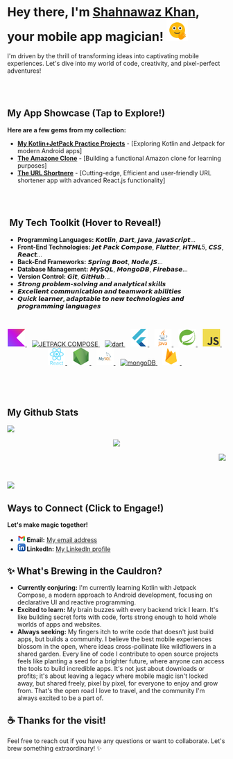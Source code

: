 #  Hey there, I'm <a  href="https://www.linkedin.com/in/shahnawaz-khan-197052162/">Shahnawaz Khan</a>, your mobile app magician! <img src="hii.gif" width="50px" height="50px">


I'm driven by the thrill of transforming ideas into captivating mobile experiences. Let's dive into my world of code, creativity, and pixel-perfect adventures!

<br/><br/>

##  My App Showcase (Tap to Explore!)

**Here are a few gems from my collection:**

* **[My Kotlin+JetPack Practice Projects](https://github.com/Shahnawazk7944/Android_JetPack_Compose_Practice_Projects)** - [Exploring Kotlin and Jetpack for modern Android apps]
* **[The Amazone Clone](https://github.com/Shahnawazk7944/Amazon_Clone_Flutter_Node_MongoDB)** - [Building a functional Amazon clone for learning purposes]
* **[The URL Shortnere](https://github.com/Shahnawazk7944/URL_Shortnere_Using_React_and_Firebase)** - [Cutting-edge, Efficient and user-friendly URL shortener app with advanced React.js functionality]


<br/><br/>
## ️ My Tech Toolkit (Hover to Reveal!)

* **Programming Languages:** 𝙆𝙤𝙩𝙡𝙞𝙣, 𝘿𝙖𝙧𝙩, 𝙅𝙖𝙫𝙖, 𝙅𝙖𝙫𝙖𝙎𝙘𝙧𝙞𝙥𝙩...
* **Front-End Technologies:** 𝙅𝙚𝙩 𝙋𝙖𝙘𝙠 𝘾𝙤𝙢𝙥𝙤𝙨𝙚, 𝙁𝙡𝙪𝙩𝙩𝙚𝙧, 𝙃𝙏𝙈𝙇5, 𝘾𝙎𝙎, 𝙍𝙚𝙖𝙘𝙩...
* **Back-End Frameworks:** 𝙎𝙥𝙧𝙞𝙣𝙜 𝘽𝙤𝙤𝙩, 𝙉𝙤𝙙𝙚.𝙅𝙎...
* **Database Management:** 𝙈𝙮𝙎𝙌𝙇, 𝙈𝙤𝙣𝙜𝙤𝘿𝘽, 𝙁𝙞𝙧𝙚𝙗𝙖𝙨𝙚...
* **Version Control:** 𝙂𝙞𝙩, 𝙂𝙞𝙩𝙃𝙪𝙗...
* **𝙎𝙩𝙧𝙤𝙣𝙜 𝙥𝙧𝙤𝙗𝙡𝙚𝙢-𝙨𝙤𝙡𝙫𝙞𝙣𝙜 𝙖𝙣𝙙 𝙖𝙣𝙖𝙡𝙮𝙩𝙞𝙘𝙖𝙡 𝙨𝙠𝙞𝙡𝙡𝙨**
* **𝙀𝙭𝙘𝙚𝙡𝙡𝙚𝙣𝙩 𝙘𝙤𝙢𝙢𝙪𝙣𝙞𝙘𝙖𝙩𝙞𝙤𝙣 𝙖𝙣𝙙 𝙩𝙚𝙖𝙢𝙬𝙤𝙧𝙠 𝙖𝙗𝙞𝙡𝙞𝙩𝙞𝙚𝙨**
* **𝙌𝙪𝙞𝙘𝙠 𝙡𝙚𝙖𝙧𝙣𝙚𝙧, 𝙖𝙙𝙖𝙥𝙩𝙖𝙗𝙡𝙚 𝙩𝙤 𝙣𝙚𝙬 𝙩𝙚𝙘𝙝𝙣𝙤𝙡𝙤𝙜𝙞𝙚𝙨 𝙖𝙣𝙙 𝙥𝙧𝙤𝙜𝙧𝙖𝙢𝙢𝙞𝙣𝙜 𝙡𝙖𝙣𝙜𝙪𝙖𝙜𝙚𝙨**


<br/>
<p align="center">
<!-- App Development -->
  <a href="https://kotlinlang.org/" target="_blank" rel="noreferrer">
    <img src="https://raw.githubusercontent.com/github/explore/4479d2a2c854198cb00160f8593519c14dc3b905/topics/kotlin/kotlin.png?size=48" alt="kotlin" width="40" height="40"/>
  </a>&nbsp;&nbsp;
   <a href="https://developer.android.com/jetpack/compose" target="_blank" rel="noreferrer">
    <img src="https://3.bp.blogspot.com/-VVp3WvJvl84/X0Vu6EjYqDI/AAAAAAAAPjU/ZOMKiUlgfg8ok8DY8Hc-ocOvGdB0z86AgCLcBGAsYHQ/s1600/jetpack%2Bcompose%2Bicon_RGB.png" alt="JETPACK COMPOSE" width="40" height="40"/>
  </a>&nbsp;&nbsp;
  
  <a href="https://dart.dev/" target="_blank" rel="noreferrer">
    <img src="https://upload.wikimedia.org/wikipedia/commons/7/7e/Dart-logo.png" alt="dart" width="40" height="40"/>
  </a>&nbsp;&nbsp;
  <a href="https://flutter.dev/" target="_blank" rel="noreferrer">
    <img src="https://raw.githubusercontent.com/devicons/devicon/master/icons/flutter/flutter-original.svg" alt="flutter" width="40" height="40"/>
  </a>&nbsp;&nbsp;

  <!-- Java Development -->
  <a href="https://www.java.com/en/" target="_blank" rel="noreferrer">
    <img src="https://raw.githubusercontent.com/github/explore/5b3600551e122a3277c2c5368af2ad5725ffa9a1/topics/java/java.png" alt="Java" width="40" height="40"/>
  </a>&nbsp;&nbsp;
 <a href="https://spring.io/projects/spring-boot/" target="_blank" rel="noreferrer">
    <img src="https://raw.githubusercontent.com/github/explore/80688e429a7d4ef2fca1e82350fe8e3517d3494d/topics/spring-boot/spring-boot.png" alt="spring" width="40" height="40"/>
  </a>&nbsp;&nbsp;

  <!-- Web Development -->
 <a href="https://ecma-international.org/publications-and-standards/standards/ecma-262/" target="_blank" rel="noreferrer">
    <img src="https://raw.githubusercontent.com/github/explore/80688e429a7d4ef2fca1e82350fe8e3517d3494d/topics/javascript/javascript.png" alt="JavaScript" width="40" height="40"/>
  </a>&nbsp;&nbsp;
 <a href="https://reactjs.org/" target="_blank" rel="noreferrer">
    <img src="https://raw.githubusercontent.com/devicons/devicon/master/icons/react/react-original-wordmark.svg" alt="react" width="40" height="40"/>
  </a>&nbsp;&nbsp;


  <!-- Back-End Development -->
 <a href="https://nodejs.org/en" target="_blank" rel="noreferrer">
    <img src="https://raw.githubusercontent.com/github/explore/80688e429a7d4ef2fca1e82350fe8e3517d3494d/topics/nodejs/nodejs.png" alt="nodejs" width="40" height="40"/>
  </a>&nbsp;&nbsp;
 <a href="https://www.mysql.com/" target="_blank" rel="noreferrer">
    <img src="https://raw.githubusercontent.com/github/explore/80688e429a7d4ef2fca1e82350fe8e3517d3494d/topics/mysql/mysql.png" alt="mysql" width="40" height="40"/>
  </a>&nbsp;&nbsp;
<a href="https://www.mongodb.com/" target="_blank" rel="noreferrer">
    <img src="https://avatars.githubusercontent.com/u/45120?s=48&v=4" alt="mongoDB" width="40" height="40"/>
  </a>&nbsp;&nbsp;
 <a href="https://firebase.google.com/" target="_blank" rel="noreferrer">
    <img src="https://raw.githubusercontent.com/github/explore/80688e429a7d4ef2fca1e82350fe8e3517d3494d/topics/firebase/firebase.png?size=48" alt="firebase" width="40" height="40"/>
  </a>&nbsp;&nbsp;

</p><br/><br/><br/>

## My Github Stats
![](https://github-readme-streak-stats.herokuapp.com/?user=Shahnawazk7944&theme=github_dark_dimmed&hide_border=true)
![]()<br/>

<p align="center">
<img src="https://github-readme-stats.vercel.app/api/top-langs/?username=Shahnawazk7944&theme=github_dark_dimmed&hide_border=true&include_all_commits=false&count_private=false&layout=compact"/></p>

<p align="right">
<img src="https://github-readme-stats.vercel.app/api?username=Shahnawazk7944&theme=github_dark_dimmed&hide_border=true&include_all_commits=false&count_private=false"/></p><br/>

![](https://github-profile-trophy.vercel.app/?username=Shahnawazk7944&theme=github_dark_dimmed&hideno-frame=true&no-bg=false&margin-w=10)


##  Ways to Connect (Click to Engage!)

**Let's make magic together!**

* **<img src="gmail.png" width="18px" height="18px"> Email:** [My email address](mailto:shahnawazkhan238200@gmail.com)
* **<img src="linkedin.png" width="18px" height="18px"> LinkedIn:** [My LinkedIn profile](https://www.linkedin.com/in/shahnawaz-khan-197052162/)

## ✨ What's Brewing in the Cauldron?

* **Currently conjuring:** I'm currently learning Kotlin with Jetpack Compose, a modern approach to Android development, focusing on declarative UI and reactive programming.
* **Excited to learn:** My brain buzzes with every backend trick I learn. It's like building secret forts with code, forts strong enough to hold whole worlds of apps and websites.
* **Always seeking:** 
My fingers itch to write code that doesn't just build apps, but builds a community. I believe the best mobile experiences blossom in the open, where ideas cross-pollinate like wildflowers in a shared garden. Every line of code I contribute to open source projects feels like planting a seed for a brighter future, where anyone can access the tools to build incredible apps. It's not just about downloads or profits; it's about leaving a legacy where mobile magic isn't locked away, but shared freely, pixel by pixel, for everyone to enjoy and grow from. That's the open road I love to travel, and the community I'm always excited to be a part of.

## ☕️ Thanks for the visit! 

Feel free to reach out if you have any questions or want to collaborate. Let's brew something extraordinary! ✨
